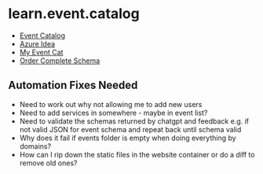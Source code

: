 # learn.event.catalog

- [Event Catalog](https://www.eventcatalog.dev/docs/introduction)
- [Azure Idea](https://www.kallemarjokorpi.fi/blog/how-to-create-and-event-catalog.html)
- [My Event Cat](https://lrneventcatsaeundgrf.z16.web.core.windows.net/)
- [Order Complete Schema](https://lrneventcatsaeundgrf.blob.core.windows.net/schemas/OrderComplete/schema.json)

## Automation Fixes Needed

- Need to work out why not allowing me to add new users
- Need to add services in somewhere - maybe in event list?
- Need to validate the schemas returned by chatgpt and feedback e.g. if not valid JSON for event schema and repeat back until schema valid
- Why does it fail if events folder is empty when doing everything by domains?
- How can I rip down the static files in the website container or do a diff to remove old ones?